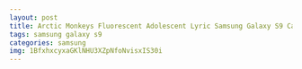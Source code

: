 ```yaml
---
layout: post
title: Arctic Monkeys Fluorescent Adolescent Lyric Samsung Galaxy S9 Case
tags: samsung galaxy s9
categories: samsung
img: 1BfxhxcyxaGKlNHU3XZpNfoNvisxIS30i
---
```


